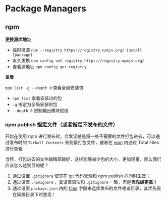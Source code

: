 # Package Managers



## npm

<b>更换源库地址</b>

- 临时换源 `npm --registry https://registry.npmjs.org/ install [package]`
- 永久更换  `npm config set registry https://registry.npmjs.org/`
- 查看源地址 `npm config get registry`


<b>查看</b>

`npm list -g --depth 0` 查看全局安装包

- `npm list` 查看安装过的包
- `-g` 指定为全局安装的包
- `--depth 0` 限制输出模块层级


### npm publish 指定文件（或者指定不发布的文件）

开始在使用 npm 进行发布时，会发现总是将一些不需要的文件打包进去，可以通过发布时的 `Tarball Contents` 来观察打包文件，或者在 [npm](https://www.npmjs.com/) 内通过 Total Files 进行查看

当然，打包进去的文件越精简越好，这样能够减少包的大小，更加轻量，那么我们应该怎么达到目的呢？

1. 通过设置 `.gitignore` 使其在 git 代码管理和 npm publish 内同时生效；
2. 通过设置 `.npmignore` ，其设置语法和 `.gitignore` 一致，但是<b>优先级更高！</b>
3. 通过设置 `package.json` 内的 [files](https://docs.npmjs.com/cli/v7/configuring-npm/package-json#files) 字段来选择发布的文件或者目录，其优先级在同级目录下时更高！

